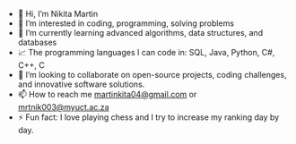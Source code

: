 - 👋 Hi, I’m Nikita Martin
- 👀 I’m interested in coding, programming, solving problems
- 🌱 I’m currently learning advanced algorithms, data structures, and databases
- 📈 The programming languages I can code in: SQL, Java, Python, C#, C++, C
- 💞️ I’m looking to collaborate on open-source projects, coding challenges, and innovative software solutions.
- 📫 How to reach me martinkita04@gmail.com or mrtnik003@myuct.ac.za
- ⚡ Fun fact: I love playing chess and I try to increase my ranking day by day.

<!---
Kita-m17/Kita-m17 is a ✨ special ✨ repository because its `README.md` (this file) appears on your GitHub profile.
You can click the Preview link to take a look at your changes.
--->
